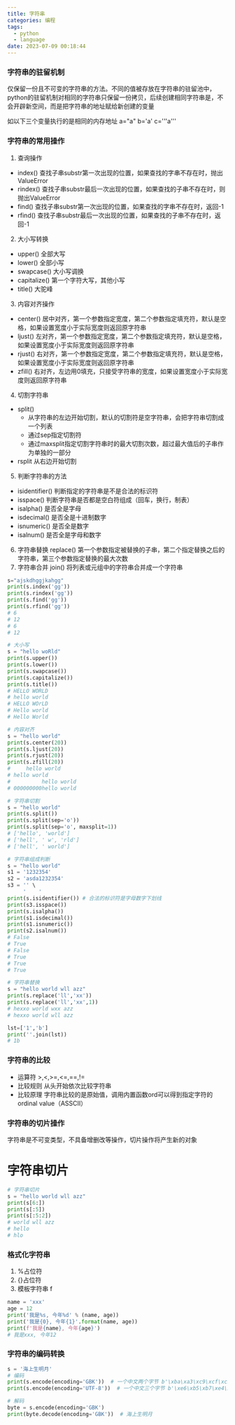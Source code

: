 ```yaml
---
title: 字符串
categories: 编程
tags:
  - python
  - language
date: 2023-07-09 00:18:44
---
```


### 字符串的驻留机制
仅保留一份且不可变的字符串的方法。不同的值被存放在字符串的驻留池中，python的驻留机制对相同的字符串只保留一份拷贝，后续创建相同字符串是，不会开辟新空间，而是把字符串的地址赋给新创建的变量

如以下三个变量执行的是相同的内存地址
a="a"
b='a'
c='''a'''

### 字符串的常用操作
1. 查询操作
  - index() 查找子串substr第一次出现的位置，如果查找的字串不存在时，抛出ValueError
  - rindex() 查找子串substr最后一次出现的位置，如果查找的子串不存在时，则抛出ValueError
  - find() 查找子串substr第一次出现的位置，如果查找的字串不存在时，返回-1
  - rfind() 查找子串substr最后一次出现的位置，如果查找的子串不存在时，返回-1
2. 大小写转换
  - upper() 全部大写
  - lower() 全部小写
  - swapcase() 大小写调换
  - capitalize() 第一个字符大写，其他小写
  - title() 大驼峰
3. 内容对齐操作
  - center() 居中对齐，第一个参数指定宽度，第二个参数指定填充符，默认是空格，如果设置宽度小于实际宽度则返回原字符串
  - ljust() 左对齐，第一个参数指定宽度，第二个参数指定填充符，默认是空格，如果设置宽度小于实际宽度则返回原字符串
  - rjust() 右对齐，第一个参数指定宽度，第二个参数指定填充符，默认是空格，如果设置宽度小于实际宽度则返回原字符串
  - zfill() 右对齐，左边用0填充，只接受字符串的宽度，如果设置宽度小于实际宽度则返回原字符串
4. 切割字符串
  - split() 
    - 从字符串的左边开始切割，默认的切割符是空字符串，会把字符串切割成一个列表
    - 通过sep指定切割符
    - 通过maxsplit指定切割字符串时的最大切割次数，超过最大值后的子串作为单独的一部分
  - rsplit 从右边开始切割
5. 判断字符串的方法
  - isidentifier() 判断指定的字符串是不是合法的标识符
  - isspace() 判断字符串是否都是空白符组成（回车，换行，制表）
  - isalpha() 是否全是字母
  - isdecimal() 是否全是十进制数字
  - isnumeric() 是否全是数字
  - isalnum() 是否全是字母和数字
6. 字符串替换 replace() 第一个参数指定被替换的子串，第二个指定替换之后的字符串，第三个参数指定替换的最大次数
7. 字符串合并 join() 将列表或元组中的字符串合并成一个字符串

```python
s="ajskdhggjkahgg"
print(s.index('gg'))
print(s.rindex('gg'))
print(s.find('gg'))
print(s.rfind('gg'))
# 6
# 12
# 6
# 12

# 大小写
s = "hello woRld"
print(s.upper())
print(s.lower())
print(s.swapcase())
print(s.capitalize())
print(s.title())
# HELLO WORLD
# hello world
# HELLO WOrLD
# Hello world
# Hello World

# 内容对齐
s = "hello world"
print(s.center(20))
print(s.ljust(20))
print(s.rjust(20))
print(s.zfill(20))
#     hello world
# hello world
#          hello world
# 000000000hello world

# 字符串切割
s = "hello world"
print(s.split())
print(s.split(sep='o'))
print(s.split(sep='o', maxsplit=1))
# ['hello', 'world']
# ['hell', ' w', 'rld']
# ['hell', ' world']

# 字符串组成判断
s = "hello world"
s1 = '1232354'
s2 = 'asda1232354'
s3 = '' \
     '    '
print(s.isidentifier()) # 合法的标识符是字母数字下划线
print(s3.isspace())
print(s.isalpha())
print(s1.isdecimal())
print(s1.isnumeric())
print(s2.isalnum())
# False
# True
# False
# True
# True
# True

# 字符串替换
s = "hello world wll azz"
print(s.replace('ll','xx'))
print(s.replace('ll','xx',1))
# hexxo world wxx azz
# hexxo world wll azz

lst=['1','b']
print(''.join(lst))
# 1b
```

### 字符串的比较
- 运算符 >,<,>=,<=,==,!=
- 比较规则 从头开始依次比较字符串
- 比较原理 字符串比较的是原始值，调用内置函数ord可以得到指定字符的ordinal value（ASSCII）

### 字符串的切片操作
字符串是不可变类型，不具备增删改等操作，切片操作将产生新的对象

# 字符串切片

```python
# 字符串切片
s = "hello world wll azz"
print(s[6:])
print(s[:5])
print(s[:5:2])
# world wll azz
# hello
# hlo
```

### 格式化字符串
1. %占位符 
2. {}占位符
3. 模板字符串 f

```python
name = 'xxx'
age = 12
print('我是%s, 今年%d' % (name, age))
print('我是{0}, 今年{1}'.format(name, age))
print(f'我是{name}, 今年{age}')
# 我是xxx, 今年12
```

### 字符串的编码转换

```python
s = '海上生明月'
# 编码
print(s.encode(encoding='GBK'))  # 一个中文两个字节 b'\xba\xa3\xc9\xcf\xc9\xfa\xc3\xf7\xd4\xc2'
print(s.encode(encoding='UTF-8'))  # 一个中文三个字节 b'\xe6\xb5\xb7\xe4\xb8\x8a\xe7\x94\x9f\xe6\x98\x8e\xe6\x9c\x88'

# 解码
byte = s.encode(encoding='GBK')
print(byte.decode(encoding='GBK'))  # 海上生明月
```
